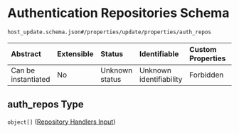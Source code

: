 # Authentication Repositories Schema

```txt
host_update.schema.json#/properties/update/properties/auth_repos
```



| Abstract            | Extensible | Status         | Identifiable            | Custom Properties | Additional Properties | Access Restrictions | Defined In                                                                        |
| :------------------ | :--------- | :------------- | :---------------------- | :---------------- | :-------------------- | :------------------ | :-------------------------------------------------------------------------------- |
| Can be instantiated | No         | Unknown status | Unknown identifiability | Forbidden         | Allowed               | none                | [host-update.schema.json*](../out/host-update.schema.json "open original schema") |

## auth_repos Type

`object[]` ([Repository Handlers Input](host-update-properties-update-data-properties-authentication-repositories-repository-handlers-input.md))
